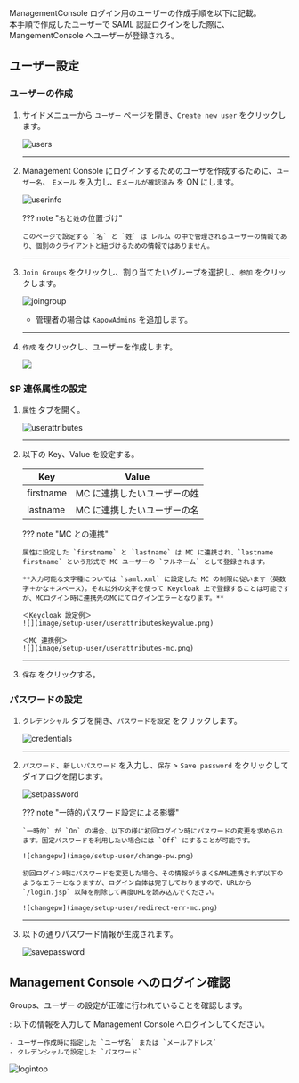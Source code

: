 ManagementConsole ログイン用のユーザーの作成手順を以下に記載。  
本手順で作成したユーザーで SAML 認証ログインをした際に、MangementConsole へユーザーが登録される。

## ユーザー設定

### ユーザーの作成

1.  サイドメニューから `ユーザー` ページを開き、`Create new user` をクリックします。

    ![users](image/setup-user/users.png)

    ***

1.  Management Console にログインするためのユーザを作成するために、`ユーザー名`、 `Eメール` を入力し、`Eメールが確認済み` を ON にします。

    ![userinfo](image/setup-user/userinfo.png)

    ??? note "`名`と`姓`の位置づけ"

        このページで設定する `名` と `姓` は レルム の中で管理されるユーザーの情報であり、個別のクライアントと紐づけるための情報ではありません。

    ***

1.  `Join Groups` をクリックし、割り当てたいグループを選択し、`参加` をクリックします。

    ![joingroup](image/setup-user/joingroup.png)

    - 管理者の場合は `KapowAdmins` を追加します。

    ***

1.  `作成` をクリックし、ユーザーを作成します。

    ![](image/setup-user/created-user.png)

### SP 連係属性の設定

1.  `属性` タブを開く。

    ![userattributes](image/setup-user/userattributes.png)

    ***

1.  以下の Key、Value を設定する。

    | Key       | Value                       |
    | --------- | --------------------------- |
    | firstname | MC に連携したいユーザーの姓 |
    | lastname  | MC に連携したいユーザーの名 |

    ??? note "MC との連携"

        属性に設定した `firstname` と `lastname` は MC に連携され、`lastname firstname` という形式で MC ユーザーの `フルネーム` として登録されます。

        **入力可能な文字種については `saml.xml` に設定した MC の制限に従います（英数字＋かな＋スペース）。それ以外の文字を使って Keycloak 上で登録することは可能ですが、MCログイン時に連携先のMCにてログインエラーとなります。**

        ＜Keycloak 設定例＞
        ![](image/setup-user/userattributeskeyvalue.png)

        ＜MC 連携例＞
        ![](image/setup-user/userattributes-mc.png)

    ***

1.  `保存` をクリックする。

### パスワードの設定

1.  `クレデンシャル` タブを開き、`パスワードを設定` をクリックします。

    ![credentials](image/setup-user/credentials.png)

    ***

1.  `パスワード`、`新しいパスワード` を入力し、`保存` > `Save password` をクリックしてダイアログを閉じます。

    ![setpassword](image/setup-user/setpassword.png)

    ??? note "一時的パスワード設定による影響"

        `一時的` が `On` の場合、以下の様に初回ログイン時にパスワードの変更を求められます。固定パスワードを利用したい場合には `Off` にすることが可能です。

        ![changepw](image/setup-user/change-pw.png)

        初回ログイン時にパスワードを変更した場合、その情報がうまくSAML連携されず以下のようなエラーとなりますが、ログイン自体は完了しておりますので、URLから `/login.jsp` 以降を削除して再度URLを読み込んでください。

        ![changepw](image/setup-user/redirect-err-mc.png)

    ***

1.  以下の通りパスワード情報が生成されます。

    ![savepassword](image/setup-user/savepassword.png)

<!--
### ロール削除

不要なロールマッピングにより不具合が起きることを避けるため削除します。

1.  `Role mapping` タブを開き、`default-roles-bizrobo` にチェックを入れます。

    ![rolemapping](image/setup-user/rolemapping.png)

1.  `Unassign` > `削除` をクリックし、不要なロールを削除します。

    ![unassignrolemapping](image/setup-user/unassignrolemapping.png)

-->

## Management Console へのログイン確認

Groups、ユーザー の設定が正確に行われていることを確認します。

: 以下の情報を入力して Management Console へログインしてください。

    - ユーザー作成時に指定した `ユーザ名` または `メールアドレス`
    - クレデンシャルで設定した `パスワード`

![logintop](image/setup-user/login-mc.png)
